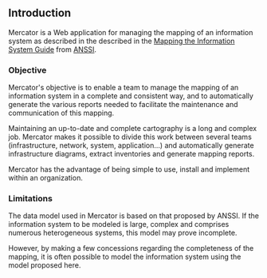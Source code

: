 ## Introduction

Mercator is a Web application for managing the mapping of an information system as described in the 
described in the [Mapping the Information System Guide](https://www.ssi.gouv.fr/guide/mapping-the-information-system/) 
from [ANSSI](https://www.ssi.gouv.fr/en/).

### Objective

Mercator's objective is to enable a team to manage the mapping of an information system in a complete and consistent way, and to automatically generate the various reports needed to facilitate the maintenance and communication of this mapping.

Maintaining an up-to-date and complete cartography is a long and complex job. Mercator makes it possible to divide this work between several teams (infrastructure, network, system, application...) and automatically generate infrastructure diagrams, extract inventories and generate mapping reports.

Mercator has the advantage of being simple to use, install and implement within an organization.

### Limitations

The data model used in Mercator is based on that proposed by ANSSI. If the information system to be modeled is large, complex and comprises numerous heterogeneous systems, this model may prove incomplete.

However, by making a few concessions regarding the completeness of the mapping, it is often possible to model the information system using the model proposed here.
